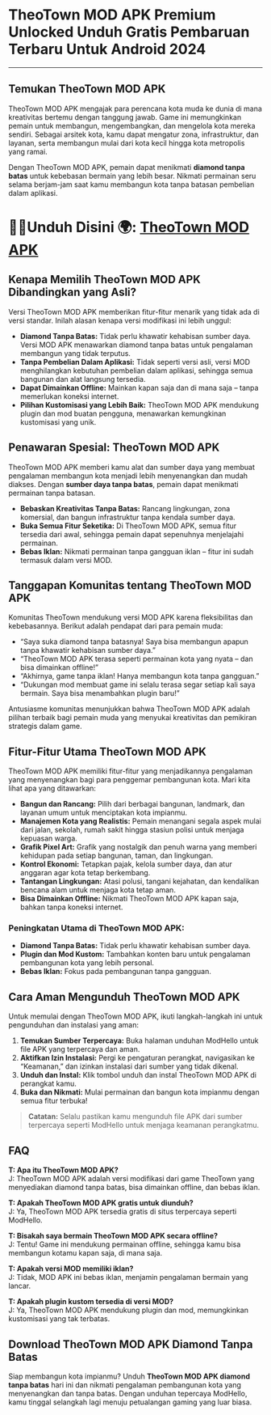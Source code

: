 # TheoTown MOD APK Premium Unlocked Unduh Gratis Pembaruan Terbaru Untuk Android 2024

---

## Temukan TheoTown MOD APK

TheoTown MOD APK mengajak para perencana kota muda ke dunia di mana kreativitas bertemu dengan tanggung jawab. Game ini memungkinkan pemain untuk membangun, mengembangkan, dan mengelola kota mereka sendiri. Sebagai arsitek kota, kamu dapat mengatur zona, infrastruktur, dan layanan, serta membangun mulai dari kota kecil hingga kota metropolis yang ramai.

Dengan TheoTown MOD APK, pemain dapat menikmati **diamond tanpa batas** untuk kebebasan bermain yang lebih besar. Nikmati permainan seru selama berjam-jam saat kamu membangun kota tanpa batasan pembelian dalam aplikasi.


# 👌🏻Unduh Disini 🌍: [TheoTown MOD APK](https://modhello.com/theotown/)

## Kenapa Memilih TheoTown MOD APK Dibandingkan yang Asli?

Versi TheoTown MOD APK memberikan fitur-fitur menarik yang tidak ada di versi standar. Inilah alasan kenapa versi modifikasi ini lebih unggul:

- **Diamond Tanpa Batas:** Tidak perlu khawatir kehabisan sumber daya. Versi MOD APK menawarkan diamond tanpa batas untuk pengalaman membangun yang tidak terputus.
- **Tanpa Pembelian Dalam Aplikasi:** Tidak seperti versi asli, versi MOD menghilangkan kebutuhan pembelian dalam aplikasi, sehingga semua bangunan dan alat langsung tersedia.
- **Dapat Dimainkan Offline:** Mainkan kapan saja dan di mana saja – tanpa memerlukan koneksi internet.
- **Pilihan Kustomisasi yang Lebih Baik:** TheoTown MOD APK mendukung plugin dan mod buatan pengguna, menawarkan kemungkinan kustomisasi yang unik.

## Penawaran Spesial: TheoTown MOD APK

TheoTown MOD APK memberi kamu alat dan sumber daya yang membuat pengalaman membangun kota menjadi lebih menyenangkan dan mudah diakses. Dengan **sumber daya tanpa batas**, pemain dapat menikmati permainan tanpa batasan.

- **Bebaskan Kreativitas Tanpa Batas:** Rancang lingkungan, zona komersial, dan bangun infrastruktur tanpa kendala sumber daya.
- **Buka Semua Fitur Seketika:** Di TheoTown MOD APK, semua fitur tersedia dari awal, sehingga pemain dapat sepenuhnya menjelajahi permainan.
- **Bebas Iklan:** Nikmati permainan tanpa gangguan iklan – fitur ini sudah termasuk dalam versi MOD.

## Tanggapan Komunitas tentang TheoTown MOD APK

Komunitas TheoTown mendukung versi MOD APK karena fleksibilitas dan kebebasannya. Berikut adalah pendapat dari para pemain muda:

- “Saya suka diamond tanpa batasnya! Saya bisa membangun apapun tanpa khawatir kehabisan sumber daya.”
- “TheoTown MOD APK terasa seperti permainan kota yang nyata – dan bisa dimainkan offline!”
- “Akhirnya, game tanpa iklan! Hanya membangun kota tanpa gangguan.”
- “Dukungan mod membuat game ini selalu terasa segar setiap kali saya bermain. Saya bisa menambahkan plugin baru!”

Antusiasme komunitas menunjukkan bahwa TheoTown MOD APK adalah pilihan terbaik bagi pemain muda yang menyukai kreativitas dan pemikiran strategis dalam game.

## Fitur-Fitur Utama TheoTown MOD APK

TheoTown MOD APK memiliki fitur-fitur yang menjadikannya pengalaman yang menyenangkan bagi para penggemar pembangunan kota. Mari kita lihat apa yang ditawarkan:

- **Bangun dan Rancang:** Pilih dari berbagai bangunan, landmark, dan layanan umum untuk menciptakan kota impianmu.
- **Manajemen Kota yang Realistis:** Pemain menangani segala aspek mulai dari jalan, sekolah, rumah sakit hingga stasiun polisi untuk menjaga kepuasan warga.
- **Grafik Pixel Art:** Grafik yang nostalgik dan penuh warna yang memberi kehidupan pada setiap bangunan, taman, dan lingkungan.
- **Kontrol Ekonomi:** Tetapkan pajak, kelola sumber daya, dan atur anggaran agar kota tetap berkembang.
- **Tantangan Lingkungan:** Atasi polusi, tangani kejahatan, dan kendalikan bencana alam untuk menjaga kota tetap aman.
- **Bisa Dimainkan Offline:** Nikmati TheoTown MOD APK kapan saja, bahkan tanpa koneksi internet.

### Peningkatan Utama di TheoTown MOD APK:
- **Diamond Tanpa Batas:** Tidak perlu khawatir kehabisan sumber daya.
- **Plugin dan Mod Kustom:** Tambahkan konten baru untuk pengalaman pembangunan kota yang lebih personal.
- **Bebas Iklan:** Fokus pada pembangunan tanpa gangguan.

## Cara Aman Mengunduh TheoTown MOD APK

Untuk memulai dengan TheoTown MOD APK, ikuti langkah-langkah ini untuk pengunduhan dan instalasi yang aman:

1. **Temukan Sumber Terpercaya:** Buka halaman unduhan ModHello untuk file APK yang terpercaya dan aman.
2. **Aktifkan Izin Instalasi:** Pergi ke pengaturan perangkat, navigasikan ke “Keamanan,” dan izinkan instalasi dari sumber yang tidak dikenal.
3. **Unduh dan Instal:** Klik tombol unduh dan instal TheoTown MOD APK di perangkat kamu.
4. **Buka dan Nikmati:** Mulai permainan dan bangun kota impianmu dengan semua fitur terbuka!

> **Catatan:** Selalu pastikan kamu mengunduh file APK dari sumber terpercaya seperti ModHello untuk menjaga keamanan perangkatmu.

## FAQ

**T: Apa itu TheoTown MOD APK?**  
J: TheoTown MOD APK adalah versi modifikasi dari game TheoTown yang menyediakan diamond tanpa batas, bisa dimainkan offline, dan bebas iklan.

**T: Apakah TheoTown MOD APK gratis untuk diunduh?**  
J: Ya, TheoTown MOD APK tersedia gratis di situs terpercaya seperti ModHello.

**T: Bisakah saya bermain TheoTown MOD APK secara offline?**  
J: Tentu! Game ini mendukung permainan offline, sehingga kamu bisa membangun kotamu kapan saja, di mana saja.

**T: Apakah versi MOD memiliki iklan?**  
J: Tidak, MOD APK ini bebas iklan, menjamin pengalaman bermain yang lancar.

**T: Apakah plugin kustom tersedia di versi MOD?**  
J: Ya, TheoTown MOD APK mendukung plugin dan mod, memungkinkan kustomisasi yang tak terbatas.

## Download TheoTown MOD APK Diamond Tanpa Batas

Siap membangun kota impianmu? Unduh **TheoTown MOD APK diamond tanpa batas** hari ini dan nikmati pengalaman pembangunan kota yang menyenangkan dan tanpa batas. Dengan unduhan tepercaya ModHello, kamu tinggal selangkah lagi menuju petualangan gaming yang luar biasa.
